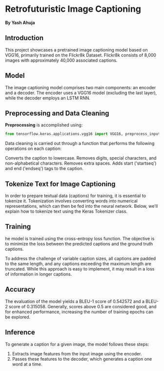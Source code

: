 # Retrofuturistic Image Captioning

**By Yash Ahuja**

## Introduction

This project showcases a pretrained image captioning model based on VGG16, primarily trained on the Flickr8k Dataset. Flickr8k consists of 8,000 images with approximately 40,000 associated captions.

## Model

The image captioning model comprises two main components: an encoder and a decoder. The encoder uses a VGG16 model (excluding the last layer), while the decoder employs an LSTM RNN.

## Preprocessing and Data Cleaning

**Preprocessing** is accomplished using:

```python
from tensorflow.keras.applications.vgg16 import VGG16, preprocess_input
```

Data cleaning is carried out through a function that performs the following operations on each caption:

Converts the caption to lowercase.
Removes digits, special characters, and non-alphabetical characters.
Removes extra spaces.
Adds start ('startseq') and end ('endseq') tags to the caption.

## Tokenize Text for Image Captioning

In order to prepare textual data (captions) for training, it is essential to tokenize it. Tokenization involves converting words into numerical representations, which can then be fed into the neural network. Below, we'll explain how to tokenize text using the Keras Tokenizer class.

## Training
 he model is trained using the cross-entropy loss function. The objective is to minimize the loss between the predicted captions and the ground truth captions.

To address the challenge of variable caption sizes, all captions are padded to the same length, and any captions exceeding the maximum length are truncated. While this approach is easy to implement, it may result in a loss of information in longer captions.

## Accuracy
The evaluation of the model yields a BLEU-1 score of 0.542572 and a BLEU-2 score of 0.315058. Generally, scores above 0.5 are considered good, and for enhanced performance, increasing the number of training epochs can be explored.

## Inference

To generate a caption for a given image, the model follows these steps:

1. Extracts image features from the input image using the encoder.
2. Passes these features to the decoder, which generates a caption one word at a time.
